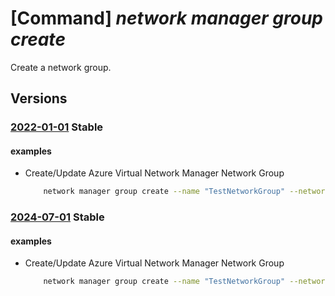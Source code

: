 # [Command] _network manager group create_

Create a network group.

## Versions

### [2022-01-01](/Resources/mgmt-plane/L3N1YnNjcmlwdGlvbnMve30vcmVzb3VyY2Vncm91cHMve30vcHJvdmlkZXJzL21pY3Jvc29mdC5uZXR3b3JrL25ldHdvcmttYW5hZ2Vycy97fS9uZXR3b3JrZ3JvdXBzL3t9/2022-01-01.xml) **Stable**

<!-- mgmt-plane /subscriptions/{}/resourcegroups/{}/providers/microsoft.network/networkmanagers/{}/networkgroups/{} 2022-01-01 -->

#### examples

- Create/Update Azure Virtual Network Manager Network Group
    ```bash
        network manager group create --name "TestNetworkGroup" --network-manager-name "testNetworkManager" --description "A sample group" --resource-group "rg1"
    ```

### [2024-07-01](/Resources/mgmt-plane/L3N1YnNjcmlwdGlvbnMve30vcmVzb3VyY2Vncm91cHMve30vcHJvdmlkZXJzL21pY3Jvc29mdC5uZXR3b3JrL25ldHdvcmttYW5hZ2Vycy97fS9uZXR3b3JrZ3JvdXBzL3t9/2024-07-01.xml) **Stable**

<!-- mgmt-plane /subscriptions/{}/resourcegroups/{}/providers/microsoft.network/networkmanagers/{}/networkgroups/{} 2024-07-01 -->

#### examples

- Create/Update Azure Virtual Network Manager Network Group
    ```bash
        network manager group create --name "TestNetworkGroup" --network-manager-name "testNetworkManager" --description "A sample group" --resource-group "rg1"
    ```
